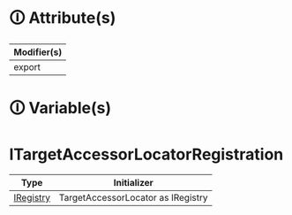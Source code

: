 # &#128712; Attribute(s)

| Modifier(s)                            |
|----------------------------------------|
| export |

# &#128712; Variable(s)

# ITargetAccessorLocatorRegistration

| Type                        | Initializer                       |
|-----------------------------|-----------------------------------|
| [IRegistry](https://hamedfathi.gitbook.io/aurelia-2-doc-api/kernel/interface/di/iregistry) | TargetAccessorLocator as IRegistry |